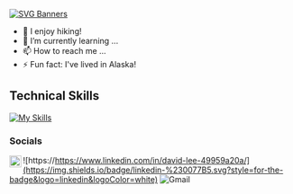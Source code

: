 [![SVG Banners](https://svg-banners.vercel.app/api?type=textBox&text1=Hi,%20I'm%20David👋&width=800&height=200)](https://github.com/Akshay090/svg-banners)

- 🌄 I enjoy hiking!
- 🌱 I’m currently learning ...
- 📫 How to reach me ...
- ⚡ Fun fact: I've lived in Alaska!







## Technical Skills
[![My Skills](https://skillicons.dev/icons?i=js,ruby,rails,react,redux,express,nodejs,mongodb,aws,npm,postman,sqlite,html,css,git&perline=8)](https://skillicons.dev)


### Socials
<a href="https://https://www.linkedin.com/in/david-lee-49959a20a/"><img align="left" src="https://raw.githubusercontent.com/yushi1007/yushi1007/main/images/linkedin.svg" alt="Yu Shi | LinkedIn" width="21px"/></a>
![https://https://www.linkedin.com/in/david-lee-49959a20a/](https://img.shields.io/badge/linkedin-%230077B5.svg?style=for-the-badge&logo=linkedin&logoColor=white)
![Gmail](https://img.shields.io/badge/Gmail-D14836?style=for-the-badge&logo=gmail&logoColor=white)

<!---
d95lee/d95lee is a ✨ special ✨ repository because its `README.md` (this file) appears on your GitHub profile.
You can click the Preview link to take a look at your changes.
--->
